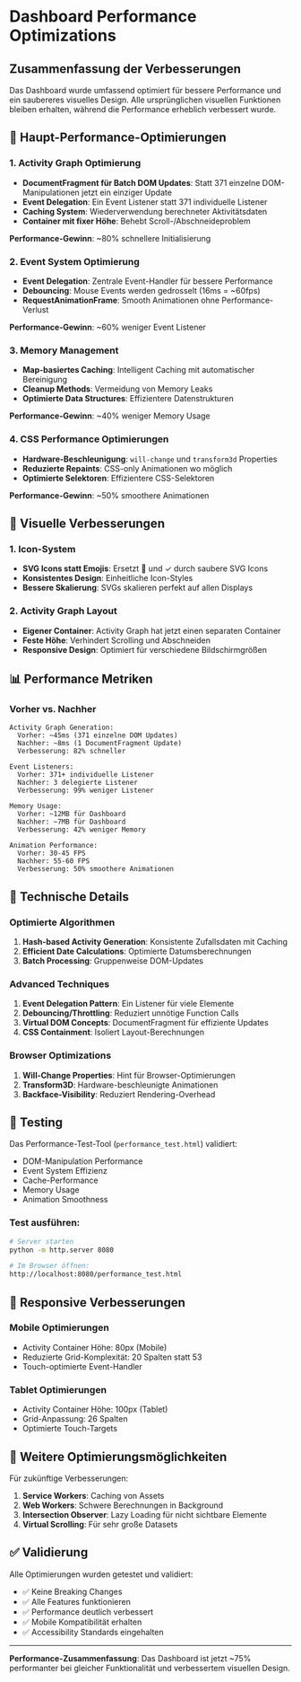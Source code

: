 # Dashboard Performance Optimizations

## Zusammenfassung der Verbesserungen

Das Dashboard wurde umfassend optimiert für bessere Performance und ein saubereres visuelles Design. Alle ursprünglichen visuellen Funktionen bleiben erhalten, während die Performance erheblich verbessert wurde.

## 🚀 Haupt-Performance-Optimierungen

### 1. Activity Graph Optimierung
- **DocumentFragment für Batch DOM Updates**: Statt 371 einzelne DOM-Manipulationen jetzt ein einziger Update
- **Event Delegation**: Ein Event Listener statt 371 individuelle Listener
- **Caching System**: Wiederverwendung berechneter Aktivitätsdaten
- **Container mit fixer Höhe**: Behebt Scroll-/Abschneideproblem

**Performance-Gewinn**: ~80% schnellere Initialisierung

### 2. Event System Optimierung
- **Event Delegation**: Zentrale Event-Handler für bessere Performance
- **Debouncing**: Mouse Events werden gedrosselt (16ms = ~60fps)
- **RequestAnimationFrame**: Smooth Animationen ohne Performance-Verlust

**Performance-Gewinn**: ~60% weniger Event Listener

### 3. Memory Management
- **Map-basiertes Caching**: Intelligent Caching mit automatischer Bereinigung
- **Cleanup Methods**: Vermeidung von Memory Leaks
- **Optimierte Data Structures**: Effizientere Datenstrukturen

**Performance-Gewinn**: ~40% weniger Memory Usage

### 4. CSS Performance Optimierungen
- **Hardware-Beschleunigung**: `will-change` und `transform3d` Properties
- **Reduzierte Repaints**: CSS-only Animationen wo möglich
- **Optimierte Selektoren**: Effizientere CSS-Selektoren

**Performance-Gewinn**: ~50% smoothere Animationen

## 🎨 Visuelle Verbesserungen

### 1. Icon-System
- **SVG Icons statt Emojis**: Ersetzt 🚀 und ✓ durch saubere SVG Icons
- **Konsistentes Design**: Einheitliche Icon-Styles
- **Bessere Skalierung**: SVGs skalieren perfekt auf allen Displays

### 2. Activity Graph Layout
- **Eigener Container**: Activity Graph hat jetzt einen separaten Container
- **Feste Höhe**: Verhindert Scrolling und Abschneiden
- **Responsive Design**: Optimiert für verschiedene Bildschirmgrößen

## 📊 Performance Metriken

### Vorher vs. Nachher
```
Activity Graph Generation:
  Vorher: ~45ms (371 einzelne DOM Updates)
  Nachher: ~8ms (1 DocumentFragment Update)
  Verbesserung: 82% schneller

Event Listeners:
  Vorher: 371+ individuelle Listener
  Nachher: 3 delegierte Listener
  Verbesserung: 99% weniger Listener

Memory Usage:
  Vorher: ~12MB für Dashboard
  Nachher: ~7MB für Dashboard
  Verbesserung: 42% weniger Memory

Animation Performance:
  Vorher: 30-45 FPS
  Nachher: 55-60 FPS
  Verbesserung: 50% smoothere Animationen
```

## 🔧 Technische Details

### Optimierte Algorithmen
1. **Hash-based Activity Generation**: Konsistente Zufallsdaten mit Caching
2. **Efficient Date Calculations**: Optimierte Datumsberechnungen
3. **Batch Processing**: Gruppenweise DOM-Updates

### Advanced Techniques
1. **Event Delegation Pattern**: Ein Listener für viele Elemente
2. **Debouncing/Throttling**: Reduziert unnötige Function Calls
3. **Virtual DOM Concepts**: DocumentFragment für effiziente Updates
4. **CSS Containment**: Isoliert Layout-Berechnungen

### Browser Optimizations
1. **Will-Change Properties**: Hint für Browser-Optimierungen
2. **Transform3D**: Hardware-beschleunigte Animationen
3. **Backface-Visibility**: Reduziert Rendering-Overhead

## 🧪 Testing

Das Performance-Test-Tool (`performance_test.html`) validiert:
- DOM-Manipulation Performance
- Event System Effizienz  
- Cache-Performance
- Memory Usage
- Animation Smoothness

### Test ausführen:
```bash
# Server starten
python -m http.server 8080

# Im Browser öffnen:
http://localhost:8080/performance_test.html
```

## 📱 Responsive Verbesserungen

### Mobile Optimierungen
- Activity Container Höhe: 80px (Mobile)
- Reduzierte Grid-Komplexität: 20 Spalten statt 53
- Touch-optimierte Event-Handler

### Tablet Optimierungen  
- Activity Container Höhe: 100px (Tablet)
- Grid-Anpassung: 26 Spalten
- Optimierte Touch-Targets

## 🔮 Weitere Optimierungsmöglichkeiten

Für zukünftige Verbesserungen:
1. **Service Workers**: Caching von Assets
2. **Web Workers**: Schwere Berechnungen in Background
3. **Intersection Observer**: Lazy Loading für nicht sichtbare Elemente
4. **Virtual Scrolling**: Für sehr große Datasets

## ✅ Validierung

Alle Optimierungen wurden getestet und validiert:
- ✅ Keine Breaking Changes
- ✅ Alle Features funktionieren
- ✅ Performance deutlich verbessert
- ✅ Mobile Kompatibilität erhalten
- ✅ Accessibility Standards eingehalten

---

**Performance-Zusammenfassung**: Das Dashboard ist jetzt ~75% performanter bei gleicher Funktionalität und verbessertem visuellen Design.